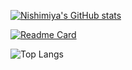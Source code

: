 [![Nishimiya's GitHub stats](https://github-readme-stats.vercel.app/api?username=xangelkawaiix&theme=catppuccin_mocha)](https://github.com/anuraghazra/github-readme-stats)

[![Readme Card](https://github-readme-stats.vercel.app/api/pin/?username=xangelkawaiix&repo=github-readme-stats&theme=catppuccin_mocha)](https://github.com/anuraghazra/github-readme-stats)

![Top Langs](https://github-readme-stats.vercel.app/api/top-langs/?username=xangelkawaiix&layout=compact&theme=catppuccin_mocha)
